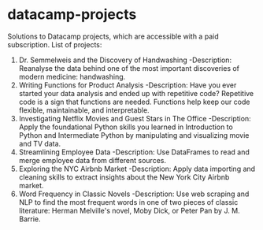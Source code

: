 # datacamp-projects
Solutions to Datacamp projects, which are accessible with a paid subscription.
List of projects:
1. Dr. Semmelweis and the Discovery of Handwashing
  -Description: Reanalyse the data behind one of the most important discoveries of modern medicine: handwashing.
2. Writing Functions for Product Analysis
  -Description: Have you ever started your data analysis and ended up with repetitive code? Repetitive code is a sign that functions are needed. Functions help keep our code flexible, maintainable, and interpretable.
3. Investigating Netflix Movies and Guest Stars in The Office
  -Description: Apply the foundational Python skills you learned in Introduction to Python and Intermediate Python by manipulating and visualizing movie and TV data.
4. Streamlining Employee Data
  -Description: Use DataFrames to read and merge employee data from different sources.
5. Exploring the NYC Airbnb Market
  -Description: Apply data importing and cleaning skills to extract insights about the New York City Airbnb market.
6. Word Frequency in Classic Novels
  -Description: Use web scraping and NLP to find the most frequent words in one of two pieces of classic literature: Herman Melville's novel, Moby Dick, or Peter Pan by J. M. Barrie.
